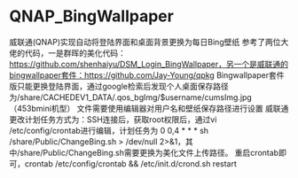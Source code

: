 # QNAP_BingWallpaper
威联通(QNAP)实现自动将登陆界面和桌面背景更换为每日Bing壁纸
参考了两位大佬的代码，一是群晖的美化代码：https://github.com/shenhaiyu/DSM_Login_BingWallpaper，另一个是威联通的bingwallpaper套件：https://github.com/Jay-Young/qpkg
Bingwallpaper套件版只能更换登陆界面，通过google检索后发现个人桌面保存路径为/share/CACHEDEV1_DATA/.qos_bgImg/$username/cumsImg.jpg（453bmini机型）
文件需要使用编辑器对用户名和壁纸保存路径进行设置
威联通更改计划任务方式为：SSH连接后，获取root权限后，通过vi /etc/config/crontab进行编辑，计划任务为 0 0,4 * * * sh /share/Public/ChangeBing.sh > /dev/null 2>&1，其中/share/Public/ChangeBing.sh需要更换为美化文件上传路径。
重启crontab即可，crontab /etc/config/crontab && /etc/init.d/crond.sh restart

